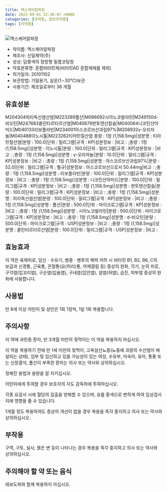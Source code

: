 ```yaml
---
title: 맥스케어알파정
date: 2022-09-01 22:30:07 +0800
categories: [의약품, 일반의약품]
tags: [의약품]
---
```

![맥스케어알파정](https://nedrug.mfds.go.kr/pbp/cmn/itemImageDownload/1NOwp2F6OgB)

- 약이름: 맥스케어알파정
- 제조사: 신일제약(주)
- 성상: 담황색의 장방형 필름코팅정
- 약효분류명: 혼합비타민제(비타민AD 혼합제제를 제외)
- 허가일자: 20101102
- 보관방법: 기밀용기, 실온(1∼30℃)보관
- 사용기간: 제조일로부터 36 개월
## 유효성분
M204304피리독신염산염|M223289폴산|M086692시아노코발라민|M249150d-비오틴|M247683콜린타르타르산염|M040679판토텐산칼슘|M040064니코틴산아미드|M040133리보플라빈|M234001아스코르브산과립97%|M208932γ-오리자놀|M040488이노시톨|M223262티아민질산염
총량 : 1정 (1,158.5mg)|성분명 : 티아민질산염|분량 : 100.0|단위 : 밀리그램|규격 : KP|성분정보 : |비고 : ;총량 : 1정 (1,158.5mg)|성분명 : 이노시톨|분량 : 100.0|단위 : 밀리그램|규격 : KP|성분정보 : |비고 : ;총량 : 1정 (1,158.5mg)|성분명 : γ-오리자놀|분량 : 10.0|단위 : 밀리그램|규격 : KP|성분정보 : |비고 : ;총량 : 1정 (1,158.5mg)|성분명 : 아스코르브산과립97%|분량 : 52.0|단위 : 밀리그램|규격 : 별규|성분정보 : 아스코르브산으로서 50.44mg|비고 : ;총량 : 1정 (1,158.5mg)|성분명 : 리보플라빈|분량 : 100.0|단위 : 밀리그램|규격 : KP|성분정보 : |비고 : ;총량 : 1정 (1,158.5mg)|성분명 : 니코틴산아미드|분량 : 100.0|단위 : 밀리그램|규격 : KP|성분정보 : |비고 : ;총량 : 1정 (1,158.5mg)|성분명 : 판토텐산칼슘|분량 : 100.0|단위 : 밀리그램|규격 : KP|성분정보 : |비고 : ;총량 : 1정 (1,158.5mg)|성분명 : 피리독신염산염|분량 : 100.0|단위 : 밀리그램|규격 : KP|성분정보 : |비고 : ;총량 : 1정 (1,158.5mg)|성분명 : 폴산|분량 : 500.0|단위 : 마이크로그램|규격 : KP|성분정보 : |비고 : ;총량 : 1정 (1,158.5mg)|성분명 : 시아노코발라민|분량 : 500.0|단위 : 마이크로그램|규격 : KP|성분정보 : |비고 : ;총량 : 1정 (1,158.5mg)|성분명 : d-비오틴|분량 : 500.0|단위 : 마이크로그램|규격 : USP|성분정보 : |비고 : ;총량 : 1정 (1,158.5mg)|성분명 : 콜린타르타르산염|분량 : 100.0|단위 : 밀리그램|규격 : USP|성분정보 : |비고 :
## 효능효과
이 약은 육체피로, 임신ㆍ수유기, 병중ㆍ병후의 체력 저하 시 비타민 B1, B2, B6, C의 보급과 신경통, 근육통, 관절통(요(허리)통, 어깨결림 등) 증상의 완화, 각기, 눈의 피로, 구각염(입꼬리염), 구순염(입술염), 구내염(입안염), 설염(혀염), 습진, 피부염 증상의 완화에 사용합니다.

## 사용법
만 8세 이상 어린이 및 성인은 1회 1정씩, 1일 1회 복용합니다.

## 주의사항
이 약에 과민증 환자, 만 3개월 미만의 젖먹이는 이 약을 복용하지 마십시오.

이 약을 복용하기 전에 만 1세 미만의 젖먹이, 고옥살산뇨증(뇨중에 과량의 수산염이 배설되는 상태), 임부 및 임신하고 있을 가능성이 있는 여성, 수유부, 미숙아, 유아, 통풍 또는 신장결석, 폴산이 부족한 환자는 의사 또는 약사와 상의하십시오.

정해진 용법과 용량을 잘 지키십시오.

어린이에게 투여할 경우 보호자의 지도 감독하에 투여하십시오.

각종 요검사 시에 혈당의 검출을 방해할 수 있으며, 요를 황색으로 변하게 하여 임상검사치에 영향을 줄 수 있습니다.

1개월 정도 복용하여도 증상의 개선이 없을 경우 복용을 즉각 중지하고 의사 또는 약사와 상의하십시오.

## 부작용
구역, 구토, 설사, 묽은 변 등이 나타나는 경우 복용을 즉각 중지하고 의사 또는 약사와 상의하십시오.

## 주의해야 할 약 또는 음식
레보도파와 함께 복용하지 마십시오.

